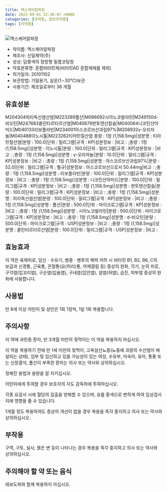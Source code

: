 ```yaml
---
title: 맥스케어알파정
date: 2022-09-01 22:30:07 +0800
categories: [의약품, 일반의약품]
tags: [의약품]
---
```

![맥스케어알파정](https://nedrug.mfds.go.kr/pbp/cmn/itemImageDownload/1NOwp2F6OgB)

- 약이름: 맥스케어알파정
- 제조사: 신일제약(주)
- 성상: 담황색의 장방형 필름코팅정
- 약효분류명: 혼합비타민제(비타민AD 혼합제제를 제외)
- 허가일자: 20101102
- 보관방법: 기밀용기, 실온(1∼30℃)보관
- 사용기간: 제조일로부터 36 개월
## 유효성분
M204304피리독신염산염|M223289폴산|M086692시아노코발라민|M249150d-비오틴|M247683콜린타르타르산염|M040679판토텐산칼슘|M040064니코틴산아미드|M040133리보플라빈|M234001아스코르브산과립97%|M208932γ-오리자놀|M040488이노시톨|M223262티아민질산염
총량 : 1정 (1,158.5mg)|성분명 : 티아민질산염|분량 : 100.0|단위 : 밀리그램|규격 : KP|성분정보 : |비고 : ;총량 : 1정 (1,158.5mg)|성분명 : 이노시톨|분량 : 100.0|단위 : 밀리그램|규격 : KP|성분정보 : |비고 : ;총량 : 1정 (1,158.5mg)|성분명 : γ-오리자놀|분량 : 10.0|단위 : 밀리그램|규격 : KP|성분정보 : |비고 : ;총량 : 1정 (1,158.5mg)|성분명 : 아스코르브산과립97%|분량 : 52.0|단위 : 밀리그램|규격 : 별규|성분정보 : 아스코르브산으로서 50.44mg|비고 : ;총량 : 1정 (1,158.5mg)|성분명 : 리보플라빈|분량 : 100.0|단위 : 밀리그램|규격 : KP|성분정보 : |비고 : ;총량 : 1정 (1,158.5mg)|성분명 : 니코틴산아미드|분량 : 100.0|단위 : 밀리그램|규격 : KP|성분정보 : |비고 : ;총량 : 1정 (1,158.5mg)|성분명 : 판토텐산칼슘|분량 : 100.0|단위 : 밀리그램|규격 : KP|성분정보 : |비고 : ;총량 : 1정 (1,158.5mg)|성분명 : 피리독신염산염|분량 : 100.0|단위 : 밀리그램|규격 : KP|성분정보 : |비고 : ;총량 : 1정 (1,158.5mg)|성분명 : 폴산|분량 : 500.0|단위 : 마이크로그램|규격 : KP|성분정보 : |비고 : ;총량 : 1정 (1,158.5mg)|성분명 : 시아노코발라민|분량 : 500.0|단위 : 마이크로그램|규격 : KP|성분정보 : |비고 : ;총량 : 1정 (1,158.5mg)|성분명 : d-비오틴|분량 : 500.0|단위 : 마이크로그램|규격 : USP|성분정보 : |비고 : ;총량 : 1정 (1,158.5mg)|성분명 : 콜린타르타르산염|분량 : 100.0|단위 : 밀리그램|규격 : USP|성분정보 : |비고 :
## 효능효과
이 약은 육체피로, 임신ㆍ수유기, 병중ㆍ병후의 체력 저하 시 비타민 B1, B2, B6, C의 보급과 신경통, 근육통, 관절통(요(허리)통, 어깨결림 등) 증상의 완화, 각기, 눈의 피로, 구각염(입꼬리염), 구순염(입술염), 구내염(입안염), 설염(혀염), 습진, 피부염 증상의 완화에 사용합니다.

## 사용법
만 8세 이상 어린이 및 성인은 1회 1정씩, 1일 1회 복용합니다.

## 주의사항
이 약에 과민증 환자, 만 3개월 미만의 젖먹이는 이 약을 복용하지 마십시오.

이 약을 복용하기 전에 만 1세 미만의 젖먹이, 고옥살산뇨증(뇨중에 과량의 수산염이 배설되는 상태), 임부 및 임신하고 있을 가능성이 있는 여성, 수유부, 미숙아, 유아, 통풍 또는 신장결석, 폴산이 부족한 환자는 의사 또는 약사와 상의하십시오.

정해진 용법과 용량을 잘 지키십시오.

어린이에게 투여할 경우 보호자의 지도 감독하에 투여하십시오.

각종 요검사 시에 혈당의 검출을 방해할 수 있으며, 요를 황색으로 변하게 하여 임상검사치에 영향을 줄 수 있습니다.

1개월 정도 복용하여도 증상의 개선이 없을 경우 복용을 즉각 중지하고 의사 또는 약사와 상의하십시오.

## 부작용
구역, 구토, 설사, 묽은 변 등이 나타나는 경우 복용을 즉각 중지하고 의사 또는 약사와 상의하십시오.

## 주의해야 할 약 또는 음식
레보도파와 함께 복용하지 마십시오.

